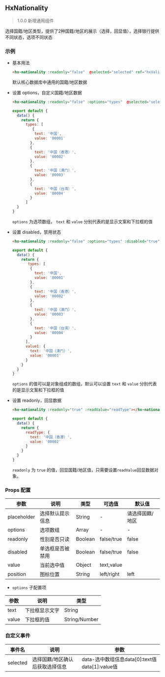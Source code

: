 ## HxNationality

> 1.0.0 新增通用组件

选择国籍/地区类型，提供了2种国籍/地区的展示（选择，回显值），选择银行提供不同状态，选项不同状态

### 示例

- 基本用法

  ```html
  <hx-nationality :readonly="false"  @selected="selected" ref="hxValidate"></hx-nationality>
  ```

  默认核心数据库中通用的国籍/地区数据

- 设置 options，自定义国籍/地区数据

  ```html
  <hx-nationality :readonly="false" :options="types"  @selected="selected" ref="hxValidate"></hx-nationality>
  ```
  ```js
  export default {
    data() {
      return {
        types: [
           {
            text: '中国',
            value: '00001'
          },
          {
            text: '中国（香港）',
            value: '00002'
          },
          {
            text: '中国（澳门）',
            value: '00003'
          },
          {
            text: '中国（台湾）',
            value: '00004'
          }
        ]
    }
  }
  ```

  `options` 为选项数组， `text` 和 `value` 分别代表的是显示文案和下拉框的值

- 设置 disabled，禁用状态

  ```html
  <hx-nationality :readonly="false" :options="types" :disabled="true" :value="value1"></hx-nationality>
  ```
  ```js
  export default {
    data() {
      return {
         types: [
          {
            text: '中国',
            value: '00001'
          },
          {
            text: '中国（香港）',
            value: '00002'
          },
          {
            text: '中国（澳门）',
            value: '00003'
          },
          {
            text: '中国（台湾）',
            value: '00004'
          }
        ],
        value1: {
          text: '中国（澳门）',
          value: '00003'
        }
      }
    }
  }
  ```

  `options` 的值可以是对象组成的数组，默认可以设置 `text` 和 `value` 分别代表的是显示文案和下拉框的值

- 设置 readonly，回显数据

  ```html
  <hx-nationality :readonly="true" :readValue="readType"></hx-nationality>
  ```
  ```js
  export default {
    data() {
      return {
        readType: {
          text: '中国（香港）',
          value: '00002'
        }
      }
    }
  }
  ```

  `readonly` 为 `true` 的值，回显国籍/地区值，只需要设置`readValue`回显数据对象。
  
### Props 配置

| 参数 | 说明 | 类型 | 可选值 | 默认值 |
| - | - | - | - | - |
| placeholder | 选择默认提示信息 | String | - | 请选择国籍/地区 |
| options | 选项数组 | Array | - | - |
| readonly | 性别是否只读 | Boolean | false/true | false |
| disabled | 单选框是否被禁用 | Boolean | false/true | false |
| value | 当前选中值 | Object | text,value |  |
| position | 图标位置 | String | left/right | left |

* `options` 子配置项

| 参数 | 说明 | 类型 |
| - | - | - |
| text | 下拉框显示文字 | String |
| value | 下拉框的值 | String/Number |

### 自定义事件

| 事件名 | 说明 | 参数 |
| - | - | - |
| selected | 选择国籍/地区确认后获取选择信息 | data-选中数组信息data[0]:text值 data[1]:value值 |